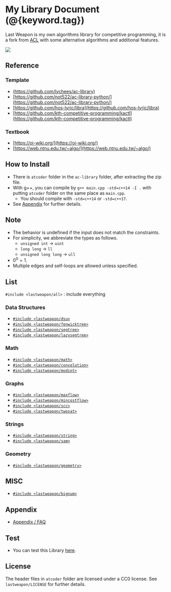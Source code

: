 # My Library Document (@{keyword.tag})

Last Weapon is my own algorithms library for competitive programming, it is a fork from [ACL](https://github.com/lychees/ac-library) with some alternative algorithms and additional features.

![](https://img2.baidu.com/it/u=2865842250,1747329531&fm=253&fmt=auto&app=138&f=GIF?w=214&h=149)

## Reference
### Template
- [(https://github.com/lychees/ac-library) ]((https://github.com/lychees/ac-library) )
- [https://github.com/not522/ac-library-python/](https://github.com/not522/ac-library-python/)
- [https://github.com/hos-lyric/libra](https://github.com/hos-lyric/libra)
- [https://github.com/kth-competitive-programming/kactl](https://github.com/kth-competitive-programming/kactl)

### Textbook
- [https://oi-wiki.org/](https://oi-wiki.org/)
- [https://web.ntnu.edu.tw/~algo/](https://web.ntnu.edu.tw/~algo/)


## How to Install

- There is `atcoder` folder in the `ac-library` folder, after extracting the zip file.
- With g++, you can compile by `g++ main.cpp -std=c++14 -I .` with putting `atcoder` folder on the same place as `main.cpp`.
  - You should compile with `-std=c++14` or `-std=c++17`.
- See [Appendix](./appendix.html) for further details.

## Note

- The behavior is undefined if the input does not match the constraints.
- For simplicity, we abbreviate the types as follows.
  - `unsigned int` -> `uint`
  - `long long` -> `ll`
  - `unsigned long long` -> `ull`
- $0^0=1$.
- Multiple edges and self-loops are allowed unless specified.

## List

`#include <lastweapon/all>` : include everything

### Data Structures

- [`#include <lastweapon/dsu>`](./dsu.html)
- [`#include <lastweapon/fenwicktree>`](./fenwicktree.html)
- [`#include <lastweapon/segtree>`](./segtree.html)
- [`#include <lastweapon/lazysegtree>`](./lazysegtree.html)

### Math

- [`#include <lastweapon/math>`](./math.html)
- [`#include <lastweapon/convolution>`](./convolution.html)
- [`#include <lastweapon/modint>`](./modint.html)

### Graphs

- [`#include <lastweapon/maxflow>`](./maxflow.html)
- [`#include <lastweapon/mincostflow>`](./mincostflow.html)
- [`#include <lastweapon/scc>`](./scc.html)
- [`#include <lastweapon/twosat>`](./twosat.html)

### Strings
- [`#include <lastweapon/string>`](./string.html)
- [`#include <lastweapon/sam>`](./sam.html)

### Geometry
- [`#include <lastweapon/geometry>`](./geometry.html)

## MISC
- [`#include <lastweapon/bignum>`](./bignum.html)

## Appendix

- [Appendix / FAQ](./appendix.html)

## Test

- You can test this Library [here](https://atcoder.jp/contests/practice2?lang=en).


## License

The header files in `atcoder` folder are licensed under a CC0 license. See `lastweapon/LICENSE` for further details.



